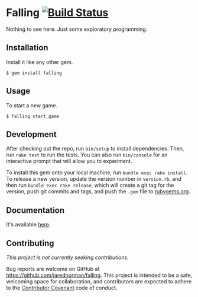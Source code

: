 # Falling [![Build Status](https://travis-ci.org/porkchopclub/porkchop.svg?branch=master)](https://travis-ci.org/porkchopclub/porkchop)

Nothing to see here. Just some exploratory programming.

## Installation

Install it like any other gem.

    $ gem install falling

## Usage

To start a new game.

    $ falling start_game

## Development

After checking out the repo, run `bin/setup` to install dependencies. Then, run
`rake test` to run the tests. You can also run `bin/console` for an interactive
prompt that will allow you to experiment.

To install this gem onto your local machine, run `bundle exec rake install`. To
release a new version, update the version number in `version.rb`, and then run
`bundle exec rake release`, which will create a git tag for the version, push
git commits and tags, and push the `.gem` file to
[rubygems.org](https://rubygems.org).

## Documentation

It's available [here](http://www.rubydoc.info/github/jarednorman/falling/).

## Contributing

_This project is not currently seeking contributions._

Bug reports are welcome on GitHub at https://github.com/jarednorman/falling.
This project is intended to be a safe, welcoming space for collaboration, and
contributors are expected to adhere to the [Contributor
Covenant](http://contributor-covenant.org) code of conduct.

